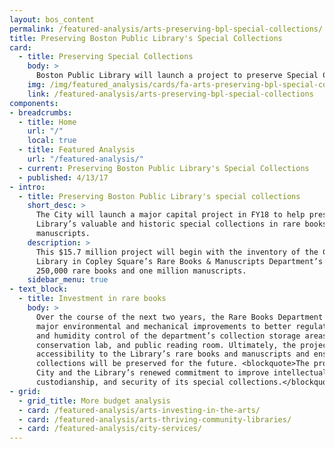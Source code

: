 ```yaml
---
layout: bos_content
permalink: /featured-analysis/arts-preserving-bpl-special-collections/
title: Preserving Boston Public Library's Special Collections
card:
  - title: Preserving Special Collections
    body: >
      Boston Public Library will launch a project to preserve Special Collections. 
    img: /img/featured_analysis/cards/fa-arts-preserving-bpl-special-collections.jpg
    link: /featured-analysis/arts-preserving-bpl-special-collections
components:
- breadcrumbs:
  - title: Home
    url: "/"
    local: true
  - title: Featured Analysis
    url: "/featured-analysis/"
  - current: Preserving Boston Public Library's Special Collections
  - published: 4/13/17
- intro:
  - title: Preserving Boston Public Library's special collections
    short_desc: >
      The City will launch a major capital project in FY18 to help preserve the 
      Library’s valuable and historic special collections in rare books and 
      manuscripts. 
    description: >
      This $15.7 million project will begin with the inventory of the Central 
      Library in Copley Square’s Rare Books & Manuscripts Department’s nearly 
      250,000 rare books and one million manuscripts. 
    sidebar_menu: true
- text_block:
  - title: Investment in rare books
    body: >
      Over the course of the next two years, the Rare Books Department will receive 
      major environmental and mechanical improvements to better regulate temperature 
      and humidity control of the department’s collection storage areas, staff spaces, 
      conservation lab, and public reading room. Ultimately, the project will increase 
      accessibility to the Library’s rare books and manuscripts and ensure the 
      collections will be preserved for the future. <blockquote>The project continues the 
      City and the Library’s renewed commitment to improve intellectual control, 
      custodianship, and security of its special collections.</blockquote>
- grid:
  - grid_title: More budget analysis
  - card: /featured-analysis/arts-investing-in-the-arts/
  - card: /featured-analysis/arts-thriving-community-libraries/
  - card: /featured-analysis/city-services/
---
```

